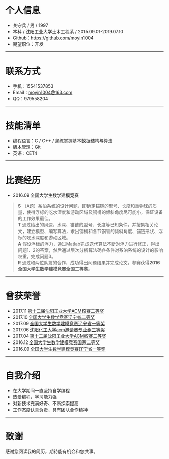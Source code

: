 # 个人信息
* 关守兵 / 男 / 1997
* 本科 / 沈阳工业大学土木工程系 / 2015.09.01-2019.07.10
* Github：<https://github.com/moyin1004>
* 期望职位：开发

---

# 联系方式
* 手机：15541537853
* Email：<moyin1004@163.com>
* QQ：979558204

---

# 技能清单
* 编程语言：C / C++ / 熟练掌握基本数据结构与算法
* 版本管理：Git
* 英语：CET4
---

# 比赛经历
* 2016.09 全国大学生数学建模竞赛
> **S** （A题）系泊系统的设计问题，即确定锚链的型号、长度和重物球的质量，使得浮标的吃水深度和游动区域及钢桶的倾斜角度尽可能小，保证设备的工作效果最佳。  
> **T** 通过给出的风速，水深、锚链的型号、长度等已知条件，并搜集相关论文，建立模型、编写算法，求出钢桶和各节钢管的倾斜角度、锚链形状、浮标的吃水深度和游动区域。  
> **A** 假设浮标的浮力，通过Matlab完成迭代算法不断对浮力进行修正，得出问题1、2的答案，然后通过层次分析算法确各条件对系泊系统的设计的影响权重，完成问题3。   
> **R** 通过和两位队友的合作，成功得出问题结果并完成论文，参赛获得**2016全国大学生数学建模竞赛全国二等奖**。  

---

# 曾获荣誉
* 2017.11 [第十二届沈阳工业大学ACM校赛二等奖](https://github.com/moyin1004/Resume/blob/master/acm_second_13th_sut.jpg?raw=true/)
* 2017.10 [全国大学生数学竞赛辽宁省二等奖](https://github.com/moyin1004/Resume/blob/master/math%20contest.jpg?raw=true/)
* 2017.09 [全国大学生数学建模竞赛辽宁省一等奖](https://github.com/moyin1004/Resume/blob/master/cumcm_2017.jpg)
* 2017.06 [沈阳化工大学acm邀请赛专业组三等奖](https://github.com/moyin1004/Resume/blob/master/acm_third_6th_syuct.jpg?raw=true/)
* 2017.04 [第十二届沈阳工业大学ACM校赛二等奖](https://github.com/moyin1004/Resume/blob/master/acm_second_12th_sut.jpg?raw=true/)
* 2016.12 [全国大学生数学建模竞赛国家二等奖](https://github.com/moyin1004/Resume/blob/master/cumcm_2016.jpg?raw=true/)
* 2016.09 [全国大学生数学建模竞赛辽宁省一等奖](https://github.com/moyin1004/Resume/blob/master/cumcm_liaoning.jpg?raw=true/)

---

# 自我介绍
* 在大学期间一直坚持自学编程
* 热爱编程，学习能力强
* 对新技术充满好奇、不断探索提高
* 工作态度认真负责，具有团队合作精神

---

# 致谢
感谢您阅读我的简历，期待能有机会和您共事。
